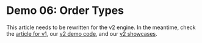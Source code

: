 # Demo 06: Order Types

This article needs to be rewritten for the v2 engine. In the meantime, check the [article for v1](../v1/Demo06.md), our [v2 demo code](https://github.com/fbertram/TuringTrader/tree/develop/Algorithms/Demo%20Algorithms%20(V2)), and our [v2 showcases](https://github.com/fbertram/TuringTrader/tree/develop/BooksAndPubsV2).